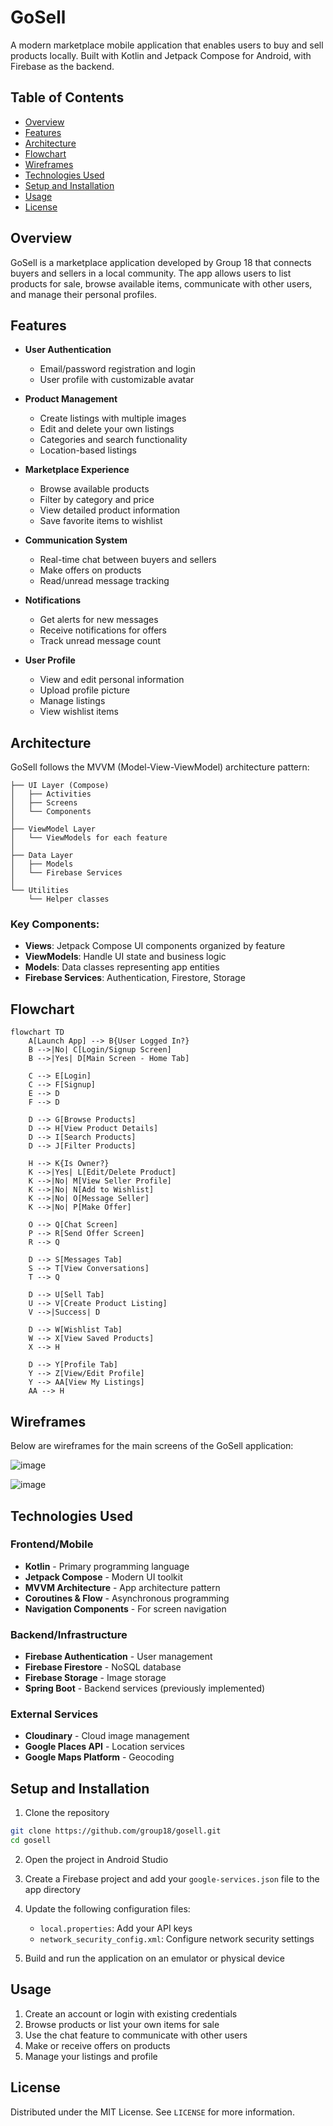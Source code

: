 # GoSell

A modern marketplace mobile application that enables users to buy and sell products locally. Built with Kotlin and Jetpack Compose for Android, with Firebase as the backend.

## Table of Contents

- [Overview](#overview)
- [Features](#features)
- [Architecture](#architecture)
- [Flowchart](#flowchart)
- [Wireframes](#wireframes)
- [Technologies Used](#technologies-used)
- [Setup and Installation](#setup-and-installation)
- [Usage](#usage)
- [License](#license)

## Overview

GoSell is a marketplace application developed by Group 18 that connects buyers and sellers in a local community. The app allows users to list products for sale, browse available items, communicate with other users, and manage their personal profiles.

## Features

- **User Authentication**

  - Email/password registration and login
  - User profile with customizable avatar

- **Product Management**

  - Create listings with multiple images
  - Edit and delete your own listings
  - Categories and search functionality
  - Location-based listings

- **Marketplace Experience**

  - Browse available products
  - Filter by category and price
  - View detailed product information
  - Save favorite items to wishlist

- **Communication System**

  - Real-time chat between buyers and sellers
  - Make offers on products
  - Read/unread message tracking

- **Notifications**

  - Get alerts for new messages
  - Receive notifications for offers
  - Track unread message count

- **User Profile**
  - View and edit personal information
  - Upload profile picture
  - Manage listings
  - View wishlist items

## Architecture

GoSell follows the MVVM (Model-View-ViewModel) architecture pattern:

```
├── UI Layer (Compose)
│   ├── Activities
│   ├── Screens
│   └── Components
│
├── ViewModel Layer
│   └── ViewModels for each feature
│
├── Data Layer
│   ├── Models
│   └── Firebase Services
│
└── Utilities
    └── Helper classes
```

### Key Components:

- **Views**: Jetpack Compose UI components organized by feature
- **ViewModels**: Handle UI state and business logic
- **Models**: Data classes representing app entities
- **Firebase Services**: Authentication, Firestore, Storage

## Flowchart

```mermaid
flowchart TD
    A[Launch App] --> B{User Logged In?}
    B -->|No| C[Login/Signup Screen]
    B -->|Yes| D[Main Screen - Home Tab]

    C --> E[Login]
    C --> F[Signup]
    E --> D
    F --> D

    D --> G[Browse Products]
    D --> H[View Product Details]
    D --> I[Search Products]
    D --> J[Filter Products]

    H --> K{Is Owner?}
    K -->|Yes| L[Edit/Delete Product]
    K -->|No| M[View Seller Profile]
    K -->|No| N[Add to Wishlist]
    K -->|No| O[Message Seller]
    K -->|No| P[Make Offer]

    O --> Q[Chat Screen]
    P --> R[Send Offer Screen]
    R --> Q

    D --> S[Messages Tab]
    S --> T[View Conversations]
    T --> Q

    D --> U[Sell Tab]
    U --> V[Create Product Listing]
    V -->|Success| D

    D --> W[Wishlist Tab]
    W --> X[View Saved Products]
    X --> H

    D --> Y[Profile Tab]
    Y --> Z[View/Edit Profile]
    Y --> AA[View My Listings]
    AA --> H
```

## Wireframes

Below are wireframes for the main screens of the GoSell application:

![image](https://github.com/user-attachments/assets/9118adc0-aae3-4798-bc60-5d5d677e194c)

![image](https://github.com/user-attachments/assets/ca6fb2d7-9a62-4723-856b-662eb6b7e3b4)



## Technologies Used

### Frontend/Mobile

- **Kotlin** - Primary programming language
- **Jetpack Compose** - Modern UI toolkit
- **MVVM Architecture** - App architecture pattern
- **Coroutines & Flow** - Asynchronous programming
- **Navigation Components** - For screen navigation

### Backend/Infrastructure

- **Firebase Authentication** - User management
- **Firebase Firestore** - NoSQL database
- **Firebase Storage** - Image storage
- **Spring Boot** - Backend services (previously implemented)

### External Services

- **Cloudinary** - Cloud image management
- **Google Places API** - Location services
- **Google Maps Platform** - Geocoding

## Setup and Installation

1. Clone the repository

```bash
git clone https://github.com/group18/gosell.git
cd gosell
```

2. Open the project in Android Studio

3. Create a Firebase project and add your `google-services.json` file to the app directory

4. Update the following configuration files:

   - `local.properties`: Add your API keys
   - `network_security_config.xml`: Configure network security settings

5. Build and run the application on an emulator or physical device

## Usage

1. Create an account or login with existing credentials
2. Browse products or list your own items for sale
3. Use the chat feature to communicate with other users
4. Make or receive offers on products
5. Manage your listings and profile

## License

Distributed under the MIT License. See `LICENSE` for more information.
